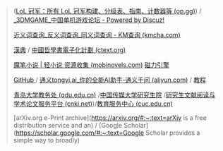 
> ([LoL 冠军：所有 LoL 冠军构建、分级表、指南、计数器等 (op.gg)](https://www.op.gg/champions)) /  [_3DMGAME_中国单机游戏论坛 - Powered by Discuz!](https://bbs.3dmgame.com/forum.php)
>
> [近义词查询_反义词查询_同义词查询 - KM查询 (kmcha.com)](https://kmcha.com/similar)
>
> [漢典](https://www.zdic.net/)    /    [中國哲學書電子化計劃 (ctext.org)](https://ctext.org/zhs#:~:text=中国哲学书电子化)
>
> [魔笔小说 | 轻小说 资源收集 (mobinovels.com)](https://mobinovels.com/) [磁力引擎](https://1207fabu.top)
>
> [GitHub ](https://github.com/) / [通义tongyi.ai_你的全能AI助手-通义千问 (aliyun.com)](https://tongyi.aliyun.com/?st=null&sessionId=630fad9dbbb042b889a4eca6793ba36d) / [教程](www.docs.net9.org)
>
> [青岛大学教务处 (qdu.edu.cn)](https://jwc.qdu.edu.cn/) /[中国传媒大学研究生院](https://gs.cuc.edu.cn/) /[研究生文献阅读与学术论文服务平台 (cnki.net)](https://cuc.cnki.net/cuc/login))/[教育服务中心 (cuc.edu.cn)](https://srv.cuc.edu.cn/)
>
> [arXiv.org e-Print archive](https://arxiv.org/#:~:text=arXiv is a free distribution service and an) /   [Google Scholar](https://scholar.google.com/#:~:text=Google Scholar provides a simple way to broadly)


